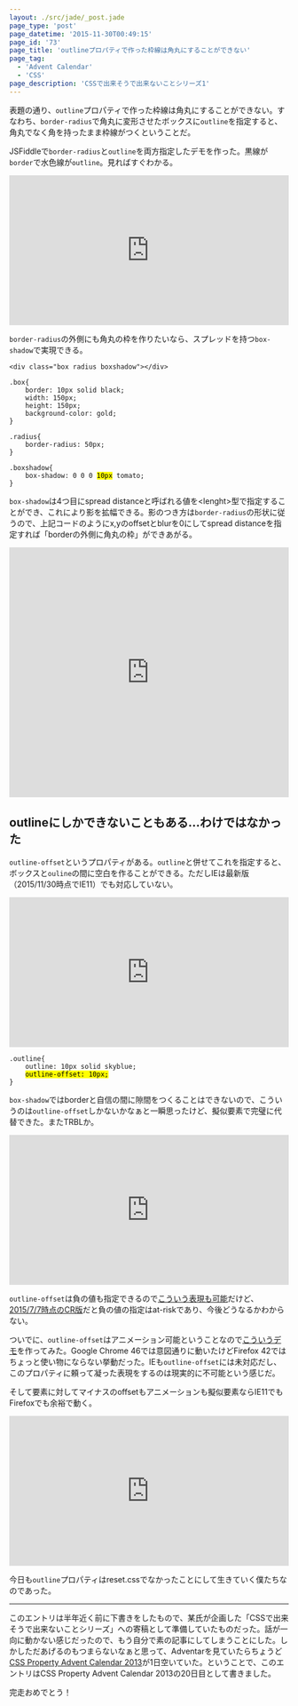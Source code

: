 ```yaml
---
layout: ./src/jade/_post.jade
page_type: 'post'
page_datetime: '2015-11-30T00:49:15'
page_id: '73'
page_title: 'outlineプロパティで作った枠線は角丸にすることができない'
page_tag:
  - 'Advent Calendar'
  - 'CSS'
page_description: 'CSSで出来そうで出来ないことシリーズ1'
---
```

表題の通り、`outline`プロパティで作った枠線は角丸にすることができない。すなわち、`border-radius`で角丸に変形させたボックスに`outline`を指定すると、角丸でなく角を持ったまま枠線がつくということだ。

JSFiddleで`border-radius`と`outline`を両方指定したデモを作った。黒線が`border`で水色線が`outline`。見ればすぐわかる。

<iframe width="100%" height="270" src="http://jsfiddle.net/o_ti/tkrs6eva/embedded/result,css,html/" allowfullscreen="allowfullscreen" frameborder="0"></iframe>

`border-radius`の外側にも角丸の枠を作りたいなら、スプレッドを持つ`box-shadow`で実現できる。

<pre data-language="html"><code>&lt;div class="box radius boxshadow"&gt;&lt;/div&gt;</code></pre>

<pre data-language="css"><code>.box{
    border: 10px solid black;
    width: 150px;
    height: 150px;
    background-color: gold;
}

.radius{
    border-radius: 50px;
}

.boxshadow{
    box-shadow: 0 0 0 <mark>10px</mark> tomato;
}</code></pre>

`box-shadow`は4つ目にspread distanceと呼ばれる値を&lt;lenght&gt;型で指定することができ、これにより影を拡幅できる。影のつき方は`border-radius`の形状に従うので、上記コードのようにx,yのoffsetとblurを0にしてspread distanceを指定すれば「borderの外側に角丸の枠」ができあがる。

<iframe width="100%" height="450" src="http://jsfiddle.net/o_ti/tkrs6eva/1/embedded/result,css,html/" allowfullscreen="allowfullscreen" frameborder="0"></iframe>

## outlineにしかできないこともある…わけではなかった

`outline-offset`というプロパティがある。`outline`と併せてこれを指定すると、ボックスと`ouline`の間に空白を作ることができる。ただしIEは最新版（2015/11/30時点でIE11）でも対応していない。

<iframe width="100%" height="270" src="http://jsfiddle.net/o_ti/tkrs6eva/2/embedded/result,css,html/" allowfullscreen="allowfullscreen" frameborder="0"></iframe>

<pre data-language="css"><code>.outline{
    outline: 10px solid skyblue;
    <mark>outline-offset: 10px;</mark>
}</code></pre>

`box-shadow`ではborderと自信の間に隙間をつくることはできないので、こういうのは`outline-offset`しかないかなぁと一瞬思ったけど、擬似要素で完璧に代替できた。またTRBLか。

<iframe width="100%" height="270" src="http://jsfiddle.net/o_ti/tkrs6eva/3/embedded/result,css,html/" allowfullscreen="allowfullscreen" frameborder="0"></iframe>

`outline-offset`は負の値も指定できるので[こういう表現も可能](http://jsfiddle.net/o_ti/w86s3fL8/2/)だけど、[2015/7/7時点のCR版](http://www.w3.org/TR/2015/CR-css-ui-3-20150707/#outline-offset)だと負の値の指定はat-riskであり、今後どうなるかわからない。

ついでに、`outline-offset`はアニメーション可能ということなので[こういうデモ](http://jsfiddle.net/o_ti/w86s3fL8/3/)を作ってみた。Google Chrome 46では意図通りに動いたけどFirefox 42ではちょっと使い物にならない挙動だった。IEも`outline-offset`には未対応だし、このプロパティに頼って凝った表現をするのは現実的に不可能という感じだ。

そして要素に対してマイナスのoffsetもアニメーションも擬似要素ならIE11でもFirefoxでも余裕で動く。

<iframe width="100%" height="270" src="http://jsfiddle.net/o_ti/tkrs6eva/4/embedded/result,css,html/" allowfullscreen="allowfullscreen" frameborder="0"></iframe>

今日も`outline`プロパティはreset.cssでなかったことにして生きていく僕たちなのであった。

---

このエントリは半年近く前に下書きをしたもので、某氏が企画した「CSSで出来そうで出来ないことシリーズ」への寄稿として準備していたものだった。話が一向に動かない感じだったので、もう自分で素の記事にしてしまうことにした。しかしただあげるのもつまらないなぁと思って、Adventarを見ていたらちょうど[CSS Property Advent Calendar 2013](http://www.adventar.org/calendars/57)が1日空いていた。ということで、このエントリはCSS Property Advent Calendar 2013の20日目として書きました。

完走おめでとう！
